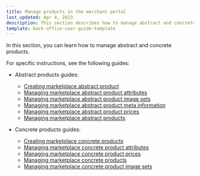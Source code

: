 ```yaml
---
title: Manage products in the merchant portal
last_updated: Apr 4, 2023
description: This section describes how to manage abstract and concrete products.
template: back-office-user-guide-template
---
```


In this section, you can learn how to manage abstract and concrete products.

For specific instructions, see the following guides:

* Abstract products guides:
  * [Creating marketplace abstract product](/docs/pbc/all/product-information-management/{{page.version}}/marketplace/manage-in-the-merchant-portal/abstract-products/creating-marketplace-abstract-product.html)
  * [Managing marketplace abstract product attributes](/docs/pbc/all/product-information-management/{{page.version}}/marketplace/manage-in-the-merchant-portal/abstract-products/managing-marketplace-abstract-product-attributes.html)
  * [Managing marketplace abstract product image sets](/docs/pbc/all/product-information-management/{{page.version}}/marketplace/manage-in-the-merchant-portal/abstract-products/managing-marketplace-abstract-product-image-sets.html)
  * [Managing marketplace abstract product meta information](/docs/pbc/all/product-information-management/{{page.version}}/marketplace/manage-in-the-merchant-portal/abstract-products/managing-marketplace-abstract-product-meta-information.html)
  * [Managing marketplace abstract product prices](/docs/pbc/all/product-information-management/{{page.version}}/marketplace/manage-in-the-merchant-portal/abstract-products/managing-marketplace-abstract-product-prices.html)
  * [Managing marketplace abstract products](/docs/pbc/all/product-information-management/{{page.version}}/marketplace/manage-in-the-merchant-portal/abstract-products/managing-marketplace-abstract-product.html)

* Concrete products guides:
  * [Creating marketplace concrete products](/docs/pbc/all/product-information-management/{{page.version}}/marketplace/manage-in-the-merchant-portal/concrete-products/create-marketplace-concrete-product.html)
  * [Managing marketplace concrete product attributes](/docs/pbc/all/product-information-management/{{page.version}}/marketplace/manage-in-the-merchant-portal/concrete-products/manage-marketplace-concrete-product-attributes.html)
  * [Managing marketplace concrete product prices](/docs/pbc/all/product-information-management/{{page.version}}/marketplace/manage-in-the-merchant-portal/concrete-products/manage-marketplace-concrete-product-prices.html)
  * [Managing marketplace concrete products](/docs/pbc/all/product-information-management/{{page.version}}/marketplace/manage-in-the-merchant-portal/concrete-products/manage-marketplace-concrete-product.html)
  * [Managing marketplace concrete product image sets](/docs/pbc/all/product-information-management/{{page.version}}/marketplace/manage-in-the-merchant-portal/concrete-products/manage-marketplace-concrete-products-image-sets.html)
